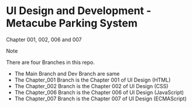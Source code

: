 # UI Design and Development - Metacube Parking System
Chapter 001, 002, 006 and 007

> [!Note]
> There are four Branches in this repo. <br>
> - The Main Branch and Dev Branch are same <br>
> - The Chapter_001 Branch is the Chapter 001 of UI Design (HTML) <br>
> - The Chapter_002 Branch is the Chapter 002 of UI Design (CSS) <br>
> - The Chapter_006 Branch is the Chapter 006 of UI Design (JavaScript) <br>
> - The Chapter_007 Branch is the Chapter 007 of UI Design (ECMAScript) <br>
